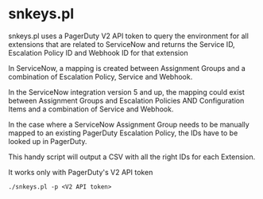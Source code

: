 snkeys.pl
===============

snkeys.pl uses a PagerDuty V2 API token to query the environment for all extensions
that are related to ServiceNow and returns the Service ID, Escalation Policy ID and
Webhook ID for that extension

In ServiceNow, a mapping is created between Assignment Groups and a combination of
Escalation Policy, Service and Webhook.

In the ServiceNow integration version 5 and up, the mapping could exist between
Assignment Groups and Escalation Policies AND Configuration Items and a combination
of Service and Webhook.

In the case where a ServiceNow Assignment Group needs to be manually mapped to an
existing PagerDuty Escalation Policy, the IDs have to be looked up in PagerDuty.

This handy script will output a CSV with all the right IDs for each Extension.

It works only with PagerDuty's V2 API token

    ./snkeys.pl -p <V2 API token>
